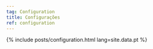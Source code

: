 ```yaml
---
tag: Configuration
title: Configurações
ref: configuration
---
```


{% include posts/configuration.html lang=site.data.pt %}
